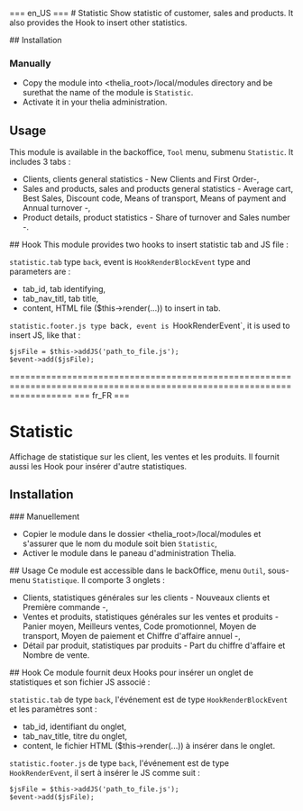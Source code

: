 === en_US ===
# Statistic 
Show statistic of customer, sales and products. It also provides the Hook to insert other statistics.

## Installation

### Manually
* Copy the module into <thelia_root>/local/modules directory and be surethat the name of the module is `Statistic`.
* Activate it in your thelia administration.

## Usage
This module is available in the backoffice, `Tool` menu, submenu `Statistic`.
It includes 3 tabs :
* Clients,  clients general statistics - New Clients and First Order-,
* Sales and products, sales and products general statistics - Average cart, Best Sales, Discount code, Means of transport,
 Means of payment and Annual turnover -,
* Product details, product statistics -  Share of turnover and Sales number -.

## Hook 
This module provides two hooks to insert statistic tab and JS file :

`statistic.tab` type `back`, event is `HookRenderBlockEvent` type and parameters are :
* tab_id, tab identifying,
* tab_nav_titl, tab title,
* content, HTML file ($this->render(...)) to insert in tab.

`statistic.footer.js type `back`, event is `HookRenderEvent`, it is used to insert JS, like that :

    $jsFile = $this->addJS('path_to_file.js');
    $event->add($jsFile);

========================================================================================================================
=== fr_FR ===
# Statistic
Affichage de statistique sur les client, les ventes et les produits. Il fournit aussi les Hook pour insérer d'autre 
statistiques.

## Installation

### Manuellement 
* Copier le module dans le dossier <thelia_root>/local/modules et s'assurer que le nom du module soit bien `Statistic`,
* Activer le module dans le paneau d'administration Thelia.

## Usage
Ce module est accessible dans le backOffice, menu `Outil`, sous-menu `Statistique`.
Il comporte 3 onglets :
* Clients, statistiques générales sur les clients - Nouveaux clients et Première commande -,
* Ventes et produits, statistiques générales sur les ventes et produits - Panier moyen, Meilleurs ventes, Code promotionnel,
 Moyen de transport, Moyen de paiement et Chiffre d'affaire annuel -,
* Détail par produit, statistiques par produits - Part du chiffre d'affaire et Nombre de vente.

## Hook
Ce module fournit deux Hooks pour insérer un onglet de statistiques et son fichier JS associé :

`statistic.tab` de type `back`, l'événement est de type `HookRenderBlockEvent` et les paramètres sont :
* tab_id, identifiant du onglet,
* tab_nav_title, titre du onglet,
* content, le fichier HTML ($this->render(...)) à insérer dans le onglet.

`statistic.footer.js` de type `back`, l'événement est de type `HookRenderEvent`, il sert à insérer le JS comme suit :
    
    $jsFile = $this->addJS('path_to_file.js');
    $event->add($jsFile);

